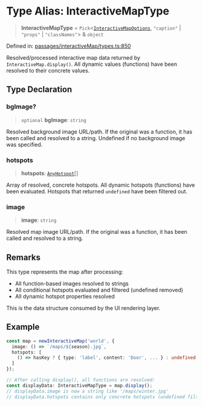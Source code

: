 # Type Alias: InteractiveMapType

> **InteractiveMapType** = `Pick`\<[`InteractiveMapOptions`](InteractiveMapOptions.md), `"caption"` \| `"props"` \| `"classNames"`\> & `object`

Defined in: [passages/interactiveMap/types.ts:850](https://github.com/laruss/react-text-game/blob/69d70d1469d5c42a37ce3eebe7e9ba2b0e018eba/packages/core/src/passages/interactiveMap/types.ts#L850)

Resolved/processed interactive map data returned by `InteractiveMap.display()`.
All dynamic values (functions) have been resolved to their concrete values.

## Type Declaration

### bgImage?

> `optional` **bgImage**: `string`

Resolved background image URL/path.
If the original was a function, it has been called and resolved to a string.
Undefined if no background image was specified.

### hotspots

> **hotspots**: [`AnyHotspot`](AnyHotspot.md)[]

Array of resolved, concrete hotspots.
All dynamic hotspots (functions) have been evaluated.
Hotspots that returned `undefined` have been filtered out.

### image

> **image**: `string`

Resolved map image URL/path.
If the original was a function, it has been called and resolved to a string.

## Remarks

This type represents the map after processing:
- All function-based images resolved to strings
- All conditional hotspots evaluated and filtered (undefined removed)
- All dynamic hotspot properties resolved

This is the data structure consumed by the UI rendering layer.

## Example

```typescript
const map = newInteractiveMap('world', {
  image: () => `/maps/${season}.jpg`,
  hotspots: [
    () => hasKey ? { type: 'label', content: 'Door', ... } : undefined
  ]
});

// After calling display(), all functions are resolved:
const displayData: InteractiveMapType = map.display();
// displayData.image is now a string like '/maps/winter.jpg'
// displayData.hotspots contains only concrete hotspots (undefined filtered out)
```
